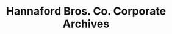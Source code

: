 ---
layout: repo
title: "Hannaford Bros. Co. Corporate Archives"
id: 3338
permalink: repos/3338/
---